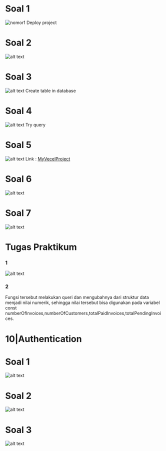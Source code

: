 # Soal 1
![nomor1](nomor1.png)
Deploy project

# Soal 2
![alt text](nomor2.png)

# Soal 3
![alt text](nomor3.png)
Create table in database

# Soal 4
![alt text](nomor4.png)
Try query

# Soal 5
![alt text](nomor5.png)
Link : [MyVecelProject](https://09-nextjs-database-kappa-beryl.vercel.app/)

# Soal 6
![alt text](nomor6.png)

# Soal 7
![alt text](nomor7.png)

# Tugas Praktikum
### 1
![alt text](prak1.png)
### 2
Fungsi tersebut melakukan queri dan mengubahnya dari struktur data menjadi nilai numerik, sehingga nilai tersebut bisa digunakan pada variabel const numberOfInvoices,numberOfCustomers,totalPaidInvoices,totalPendingInvoices.

# 10|Authentication

# Soal 1
![alt text](sepuluh1.png)

# Soal 2
![alt text](sepuluh2.png)

# Soal 3
![alt text](sepuluh2.png)